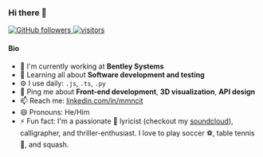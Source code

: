 ### Hi there 👋

<!--
**mmncit/mmncit** is a ✨ _special_ ✨ repository because its `README.md` (this file) appears on your GitHub profile.

Here are some ideas to get you started:

- 🔭 I’m currently working on ...
- 🌱 I’m currently learning ...
- 👯 I’m looking to collaborate on ...
- 🤔 I’m looking for help with ...
- 💬 Ask me about ...
- 📫 How to reach me: ...
- 😄 Pronouns: ...
- ⚡ Fun fact: ...
-->

<p align="left">
  <a href="https://github.com/sudiptob2?tab=followers">
    <img alt="GitHub followers" src="https://img.shields.io/github/followers/mmncit?color=green&logo=github">
  </a>
  <a href="https://github.com/sudiptob2/">
    <img src="https://komarev.com/ghpvc/?username=mmncit" alt="visitors" />
  </a>

</p>


#### Bio

- 🏢 I'm currently working at **Bentley Systems**
- 🌱 Learning all about **Software development and testing**
- ⚙️ I use daily: `.js`, `.ts`, `.py`
- 💬 Ping me about **Front-end development**, **3D visualization**, **API design**
- 📫 Reach me: [linkedin.com/in/mmncit](https://www.linkedin.com/in/mmncit)
- 😄 Pronouns: He/Him
- ⚡ Fun fact: I'm a passionate :musical_note: lyricist (checkout my [soundcloud](https://soundcloud.com/mmncit/rerelease)), calligrapher, and thriller-enthusiast. I love to play soccer :soccer:, table tennis :ping_pong:, and squash.
<!--
- 📝 Checkout my [Resume](files/resume.pdf).
-->
